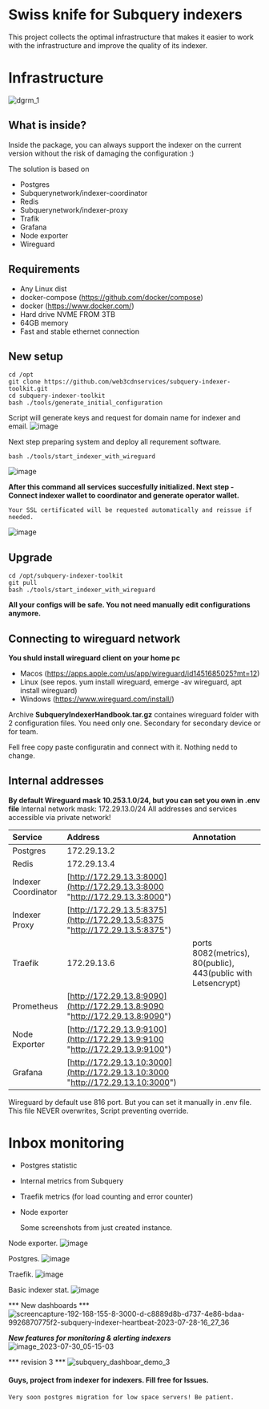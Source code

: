 # Swiss knife for Subquery indexers

This project collects the optimal infrastructure that makes it easier to work with the infrastructure and improve the quality of its indexer.


# Infrastructure
![dgrm_1](https://github.com/web3cdnservices/subquery-indexer-toolkit/assets/115787312/7e5e1bbc-cbb1-4b1a-acfb-0ebce31bac07)



## What is inside?
Inside the package, you can always support the indexer on the current version without the risk of damaging the configuration :)

The solution is based on
- Postgres
- Subquerynetwork/indexer-coordinator
- Redis
- Subquerynetwork/indexer-proxy
- Trafik
- Grafana
- Node exporter
- Wireguard

## Requirements

 - Any Linux dist
 - docker-compose (https://github.com/docker/compose)
 - docker (https://www.docker.com/)
 - Hard drive NVME FROM 3TB
 - 64GB memory
 - Fast and stable ethernet connection

## New setup
```
cd /opt
git clone https://github.com/web3cdnservices/subquery-indexer-toolkit.git
cd subquery-indexer-toolkit
bash ./tools/generate_initial_configuration
```
Script will generate keys and request for domain name for indexer and email.
![image](https://github.com/web3cdnservices/subquery-indexer-toolkit/assets/115787312/02422cd4-626a-4c53-b923-a19bc0203aae)

Next step preparing system and deploy all requrement software.
```
bash ./tools/start_indexer_with_wireguard 
```
![image](https://github.com/web3cdnservices/subquery-indexer-toolkit/assets/115787312/d0a372c3-9d5a-45c3-8fc2-17f83df748aa)

**After this command all services succesfully initialized. Next step - Connect indexer wallet to coordinator and generate operator wallet.** 
```
Your SSL certificated will be requested automatically and reissue if needed.
```

![image](https://github.com/web3cdnservices/subquery-indexer-toolkit/assets/115787312/dcaba754-3669-4052-9acb-6f334acff2c4)


## Upgrade
```
cd /opt/subquery-indexer-toolkit
git pull
bash ./tools/start_indexer_with_wireguard 
```
**All your configs will be safe. You not need manually edit configurations anymore.**


## Connecting to wireguard network
**You shuld install wireguard client on your home pc**
- Macos (https://apps.apple.com/us/app/wireguard/id1451685025?mt=12)
- Linux (see repos. yum install wireguard, emerge -av wireguard, apt install wireguard)
- Windows (https://www.wireguard.com/install/)
  
Archive **SubqueryIndexerHandbook.tar.gz** containes wireguard folder with 2 configuration files.
You need only one. Secondary for secondary device or for team.

Fell free copy paste configuratin and connect with it. Nothing nedd to change.

## Internal addresses
**By default Wireguard mask 10.253.1.0/24, but you can set you own in .env file**
Internal network mask: 172.29.13.0/24
All addresses and services accessible via private network!

|  Service |  Address | Annotation |
| :------------ | :------------ | :------------ |
|  Postgres |  172.29.13.2 | |
|  Redis | 172.29.13.4  | |
| Indexer Coordinator  |  [http://172.29.13.3:8000](http://172.29.13.3:8000 "http://172.29.13.3:8000") | |
| Indexer Proxy  |  [http://172.29.13.5:8375](http://172.29.13.5:8375 "http://172.29.13.5:8375") | |
| Traefik  |  172.29.13.6 | ports 8082(metrics), 80(public), 443(public with Letsencrypt) |
| Prometheus  |  [http://172.29.13.8:9090](http://172.29.13.8:9090 "http://172.29.13.8:9090") | |
| Node Exporter  |  [http://172.29.13.9:9100](http://172.29.13.9:9100 "http://172.29.13.9:9100") | |
| Grafana  |  [http://172.29.13.10:3000](http://172.29.13.10:3000 "http://172.29.13.10:3000") | |

Wireguard by default use 816 port. But you can set it manually in .env file. This file NEVER overwrites, Script preventing override.


# Inbox monitoring
- Postgres statistic
- Internal metrics from Subquery
- Traefik metrics (for load counting and error counter)
- Node exporter

  Some screenshots from just created instance.

Node exporter.
![image](https://github.com/web3cdnservices/subquery-indexer-toolkit/assets/115787312/48db3d6a-387a-4711-8b8a-be0dfae1559d)

Postgres.
![image](https://github.com/web3cdnservices/subquery-indexer-toolkit/assets/115787312/0badd3e8-ca1e-447d-86e6-572c7694d1b2)

Traefik.
![image](https://github.com/web3cdnservices/subquery-indexer-toolkit/assets/115787312/48aae68f-7f4f-4314-aeb7-c77cca6bb816)

Basic indexer stat.
![image](https://github.com/web3cdnservices/subquery-indexer-toolkit/assets/115787312/94730cae-0c2c-4cae-8fc4-621c9808aed0)


*** New dashboards ***
![screencapture-192-168-155-8-3000-d-c8889d8b-d737-4e86-bdaa-9926870775f2-subquery-indexer-heartbeat-2023-07-28-16_27_36](https://github.com/web3cdnservices/subquery-indexer-toolkit/assets/115787312/949b1738-0ca3-4dbe-a699-03a92b89756c)

***New features for monitoring & alerting indexers***
![image_2023-07-30_05-15-03](https://github.com/web3cdnservices/subquery-indexer-toolkit/assets/115787312/299320f7-42f4-4a98-baaf-b3b1f738aa26)

*** revision 3 ***
![subquery_dashboar_demo_3](https://github.com/web3cdnservices/subquery-indexer-toolkit/assets/115787312/7cca8b12-2145-494a-8a48-c577c91f0bde)



  #### Guys, project from indexer for indexers. Fill free for Issues.
  ```
  Very soon postgres migration for low space servers! Be patient.
```
